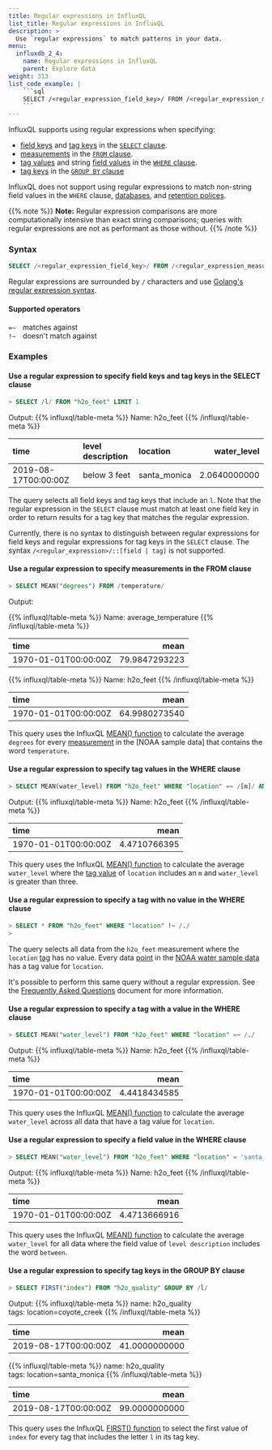 ```yaml
---
title: Regular expressions in InfluxQL
list_title: Regular expressions in InfluxQL
description: >
  Use `regular expressions` to match patterns in your data.
menu:
  influxdb_2_4:
    name: Regular expressions in InfluxQL
    parent: Explore data
weight: 313
list_code_example: |
    ```sql
    SELECT /<regular_expression_field_key>/ FROM /<regular_expression_measurement>/ WHERE [<tag_key> <operator> /<regular_expression_tag_value>/ | <field_key> <operator> /<regular_expression_field_value>/] GROUP BY /<regular_expression_tag_key>/
    ```
---
```


InfluxQL supports using regular expressions when specifying:

* [field keys](/influxdb/v2.4/reference/glossary/#field-key) and [tag keys](/influxdb/v2.4/reference/glossary/#tag-key) in the [`SELECT` clause](/influxdb/v2.4/query-data/influxql/explore-data/select/). 
* [measurements](/influxdb/v2.4/reference/glossary/#measurement) in the [`FROM` clause](/influxdb/v2.4/query-data/influxql/explore-data/select/#from-clause).
* [tag values](/influxdb/v2.4/reference/glossary/#tag-value) and string [field values](/influxdb/v2.4/reference/glossary/#field-value) in the [`WHERE` clause](/influxdb/v2.4/query-data/influxql/explore-data/where/).
* [tag keys](/influxdb/v2.4/reference/glossary/#tag-key) in the [`GROUP BY` clause](/influxdb/v2./query-data/influxql/explore-data/group-by/)

InfluxQL does not support using regular expressions to match
non-string field values in the
`WHERE` clause,
[databases](/influxdb/v2.4/reference/glossary/#database), and
[retention polices](/influxdb/v2.4/reference/glossary/#retention-policy-rp).

{{% note %}}
**Note:** Regular expression comparisons are more computationally intensive than exact
string comparisons; queries with regular expressions are not as performant
as those without.
{{% /note %}}

### Syntax

```sql
SELECT /<regular_expression_field_key>/ FROM /<regular_expression_measurement>/ WHERE [<tag_key> <operator> /<regular_expression_tag_value>/ | <field_key> <operator> /<regular_expression_field_value>/] GROUP BY /<regular_expression_tag_key>/
```

Regular expressions are surrounded by `/` characters and use
[Golang's regular expression syntax](http://golang.org/pkg/regexp/syntax/).

#### Supported operators

`=~`&emsp;matches against  
`!~`&emsp;doesn't match against

### Examples

#### Use a regular expression to specify field keys and tag keys in the SELECT clause

```sql
> SELECT /l/ FROM "h2o_feet" LIMIT 1
```

Output:
{{% influxql/table-meta %}}
Name: h2o_feet
{{% /influxql/table-meta %}}

| time | level description | location |  water_level|
| :------------ | :----------------| :--------------| --------------:|
| 2019-08-17T00:00:00Z | below 3 feet | santa_monica |  2.0640000000|

The query selects all field keys and tag keys that include an `l`.
Note that the regular expression in the `SELECT` clause must match at least one
field key in order to return results for a tag key that matches the regular
expression.

Currently, there is no syntax to distinguish between regular expressions for
field keys and regular expressions for tag keys in the `SELECT` clause.
The syntax `/<regular_expression>/::[field | tag]` is not supported.

#### Use a regular expression to specify measurements in the FROM clause

```sql
> SELECT MEAN("degrees") FROM /temperature/
```

Output:

{{% influxql/table-meta %}}
Name: average_temperature
{{% /influxql/table-meta %}}

| time   | mean |
| :------------------ | ---------------------:|
| 1970-01-01T00:00:00Z | 79.9847293223 |

{{% influxql/table-meta %}}
Name: h2o_feet
{{% /influxql/table-meta %}}

| time   | mean |
| :------------------ | ---------------------:|
| 1970-01-01T00:00:00Z | 64.9980273540 |

This query uses the InfluxQL [MEAN() function](/influxdb/v2.4/query-data/influxql/view-functions/aggregates/#mean) to calculate the average `degrees` for every [measurement](/influxdb/v2.4/reference/glossary/#measurement) in the [NOAA sample data] that contains the word `temperature`.

#### Use a regular expression to specify tag values in the WHERE clause

```sql
> SELECT MEAN(water_level) FROM "h2o_feet" WHERE "location" =~ /[m]/ AND "water_level" > 3
```

Output:
{{% influxql/table-meta %}}
Name: h2o_feet
{{% /influxql/table-meta %}}

| time   | mean |
| :------------------ | ---------------------:|
| 1970-01-01T00:00:00Z | 4.4710766395|

This query uses the InfluxQL [MEAN() function](/influxdb/v2.4/query-data/influxql/view-functions/aggregates/#mean) to calculate the average `water_level` where the [tag value](/influxdb/v2.4/reference/glossary/#measurement) of `location`
includes an `m` and `water_level` is greater than three.

#### Use a regular expression to specify a tag with no value in the WHERE clause

```sql
> SELECT * FROM "h2o_feet" WHERE "location" !~ /./
>
```

The query selects all data from the `h2o_feet` measurement where the `location`
[tag](/influxdb/v2.4/reference/glossary/#tag) has no value.
Every data [point](/influxdb/v2.4/reference/glossary/#point) in the [NOAA water sample data](/influxdb/v2.4/reference/sample-data/#noaa-water-sample-data) has a tag value for `location`.

It's possible to perform this same query without a regular expression.
See the
[Frequently Asked Questions](/enterprise_influxdb/v1.9/troubleshooting/frequently-asked-questions/#how-do-i-select-data-with-a-tag-that-has-no-value)
document for more information.

#### Use a regular expression to specify a tag with a value in the WHERE clause

```sql
> SELECT MEAN("water_level") FROM "h2o_feet" WHERE "location" =~ /./
```

Output:
{{% influxql/table-meta %}}
Name: h2o_feet
{{% /influxql/table-meta %}}

| time   | mean |
| :------------------ | ---------------------:|
| 1970-01-01T00:00:00Z |  4.4418434585|

This query uses the InfluxQL [MEAN() function](/influxdb/v2.4/query-data/influxql/view-functions/aggregates/#mean) to calculate the average `water_level` across all data that have a tag value for `location`.

#### Use a regular expression to specify a field value in the WHERE clause

```sql
> SELECT MEAN("water_level") FROM "h2o_feet" WHERE "location" = 'santa_monica' AND "level description" =~ /between/
```

Output:
{{% influxql/table-meta %}}
Name: h2o_feet
{{% /influxql/table-meta %}}

| time   | mean |
| :------------------ | ---------------------:|
| 1970-01-01T00:00:00Z | 4.4713666916

This query uses the InfluxQL [MEAN() function](/influxdb/v2.4/query-data/influxql/view-functions/aggregates/#mean) to calculate the average `water_level` for all data where the field value of
`level description` includes the word `between`.

#### Use a regular expression to specify tag keys in the GROUP BY clause

```sql
> SELECT FIRST("index") FROM "h2o_quality" GROUP BY /l/
```

Output: 
{{% influxql/table-meta %}}
name: h2o_quality  
tags: location=coyote_creek
{{% /influxql/table-meta %}}

| time | mean |
| :------------------ |-------------------:|
| 2019-08-17T00:00:00Z | 41.0000000000 |


{{% influxql/table-meta %}}
name: h2o_quality  
tags: location=santa_monica
{{% /influxql/table-meta %}}

| time | mean |
| :------------------ |-------------------:|
| 2019-08-17T00:00:00Z | 99.0000000000 |

This query uses the InfluxQL [FIRST() function](/influxdb/v2.4/query-data/influxql/view-functions/selectors/#first)
to select the first value of `index` for every tag that includes the letter `l`
in its tag key.
